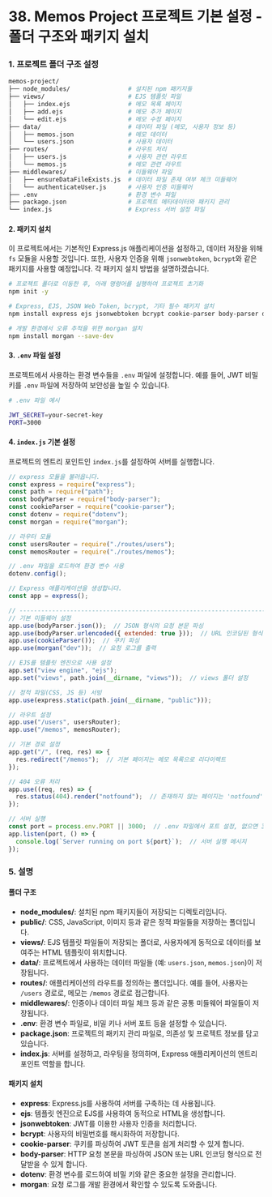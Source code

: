 # 38. Memos Project 프로젝트 기본 설정 - 폴더 구조와 패키지 설치

### 1. 프로젝트 폴더 구조 설정

```bash
memos-project/
├── node_modules/                # 설치된 npm 패키지들
├── views/                       # EJS 템플릿 파일
│   ├── index.ejs                # 메모 목록 페이지
│   ├── add.ejs                  # 메모 추가 페이지
│   └── edit.ejs                 # 메모 수정 페이지
├── data/                        # 데이터 파일 (메모, 사용자 정보 등)
│   ├── memos.json               # 메모 데이터
│   └── users.json               # 사용자 데이터
├── routes/                      # 라우트 처리
│   ├── users.js                 # 사용자 관련 라우트
│   └── memos.js                 # 메모 관련 라우트
├── middlewares/                 # 미들웨어 파일
│   ├── ensureDataFileExists.js  # 데이터 파일 존재 여부 체크 미들웨어
│   └── authenticateUser.js      # 사용자 인증 미들웨어
├── .env                         # 환경 변수 파일
├── package.json                 # 프로젝트 메타데이터와 패키지 관리
└── index.js                     # Express 서버 설정 파일
```

#### 2. 패키지 설치

이 프로젝트에서는 기본적인 Express.js 애플리케이션을 설정하고, 데이터 저장을 위해 `fs` 모듈을 사용할 것입니다. 또한, 사용자 인증을 위해 `jsonwebtoken`, `bcrypt`와 같은 패키지를 사용할 예정입니다. 각 패키지 설치 방법을 설명하겠습니다.

```bash
# 프로젝트 폴더로 이동한 후, 아래 명령어를 실행하여 프로젝트 초기화
npm init -y

# Express, EJS, JSON Web Token, bcrypt, 기타 필수 패키지 설치
npm install express ejs jsonwebtoken bcrypt cookie-parser body-parser dotenv

# 개발 환경에서 오류 추적을 위한 morgan 설치
npm install morgan --save-dev
```

#### 3. `.env` 파일 설정

프로젝트에서 사용하는 환경 변수들을 `.env` 파일에 설정합니다. 예를 들어, JWT 비밀 키를 `.env` 파일에 저장하여 보안성을 높일 수 있습니다.

```bash
# .env 파일 예시

JWT_SECRET=your-secret-key
PORT=3000
```

#### 4. `index.js` 기본 설정

프로젝트의 엔트리 포인트인 `index.js`를 설정하여 서버를 실행합니다.

```javascript
// express 모듈을 불러옵니다.
const express = require("express");
const path = require("path");
const bodyParser = require("body-parser");
const cookieParser = require("cookie-parser");
const dotenv = require("dotenv");
const morgan = require("morgan");

// 라우터 모듈
const usersRouter = require("./routes/users");
const memosRouter = require("./routes/memos");

// .env 파일을 로드하여 환경 변수 사용
dotenv.config();

// Express 애플리케이션을 생성합니다.
const app = express();

// ---------------------------------------------------------------------------
// 기본 미들웨어 설정
app.use(bodyParser.json());  // JSON 형식의 요청 본문 파싱
app.use(bodyParser.urlencoded({ extended: true }));  // URL 인코딩된 형식 파싱
app.use(cookieParser());  // 쿠키 파싱
app.use(morgan("dev"));  // 요청 로그를 출력

// EJS를 템플릿 엔진으로 사용 설정
app.set("view engine", "ejs");
app.set("views", path.join(__dirname, "views"));  // views 폴더 설정

// 정적 파일(CSS, JS 등) 서빙
app.use(express.static(path.join(__dirname, "public")));

// 라우트 설정
app.use("/users", usersRouter);
app.use("/memos", memosRouter);

// 기본 경로 설정
app.get("/", (req, res) => {
  res.redirect("/memos");  // 기본 페이지는 메모 목록으로 리다이렉트
});

// 404 오류 처리
app.use((req, res) => {
  res.status(404).render("notfound");  // 존재하지 않는 페이지는 'notfound' 템플릿으로 처리
});

// 서버 실행
const port = process.env.PORT || 3000;  // .env 파일에서 포트 설정, 없으면 3000
app.listen(port, () => {
  console.log(`Server running on port ${port}`);  // 서버 실행 메시지
});
```

### 5. 설명

#### 폴더 구조

- **node_modules/**: 설치된 npm 패키지들이 저장되는 디렉토리입니다.
- **public/**: CSS, JavaScript, 이미지 등과 같은 정적 파일들을 저장하는 폴더입니다.
- **views/**: EJS 템플릿 파일들이 저장되는 폴더로, 사용자에게 동적으로 데이터를 보여주는 HTML 템플릿이 위치합니다.
- **data/**: 프로젝트에서 사용하는 데이터 파일들 (예: `users.json`, `memos.json`)이 저장됩니다.
- **routes/**: 애플리케이션의 라우트를 정의하는 폴더입니다. 예를 들어, 사용자는 `/users` 경로로, 메모는 `/memos` 경로로 접근합니다.
- **middlewares/**: 인증이나 데이터 파일 체크 등과 같은 공통 미들웨어 파일들이 저장됩니다.
- **.env**: 환경 변수 파일로, 비밀 키나 서버 포트 등을 설정할 수 있습니다.
- **package.json**: 프로젝트의 패키지 관리 파일로, 의존성 및 프로젝트 정보를 담고 있습니다.
- **index.js**: 서버를 설정하고, 라우팅을 정의하며, Express 애플리케이션의 엔트리 포인트 역할을 합니다.

#### 패키지 설치

- **express**: Express.js를 사용하여 서버를 구축하는 데 사용됩니다.
- **ejs**: 템플릿 엔진으로 EJS를 사용하여 동적으로 HTML을 생성합니다.
- **jsonwebtoken**: JWT를 이용한 사용자 인증을 처리합니다.
- **bcrypt**: 사용자의 비밀번호를 해시화하여 저장합니다.
- **cookie-parser**: 쿠키를 파싱하여 JWT 토큰을 쉽게 처리할 수 있게 합니다.
- **body-parser**: HTTP 요청 본문을 파싱하여 JSON 또는 URL 인코딩 형식으로 전달받을 수 있게 합니다.
- **dotenv**: 환경 변수를 로드하여 비밀 키와 같은 중요한 설정을 관리합니다.
- **morgan**: 요청 로그를 개발 환경에서 확인할 수 있도록 도와줍니다.
